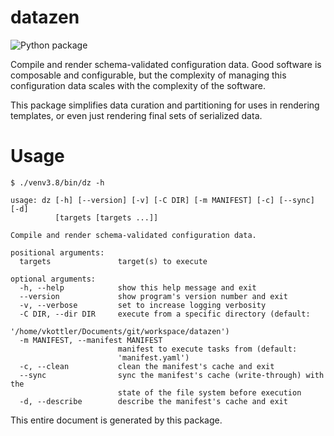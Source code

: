 <!--
    =====================================
    generator=datazen
    version=1.3.0
    hash=436659955be898dbaa980d76c7ea5f02
    =====================================
-->

# datazen

![Python package](https://github.com/vkottler/datazen/workflows/Python%20package/badge.svg)

Compile and render schema-validated configuration data. Good software is composable and configurable, but
the complexity of managing this configuration data scales with the complexity
of the software.

This package simplifies data curation and partitioning for uses in rendering
templates, or even just rendering final sets of serialized data.

# Usage

```
$ ./venv3.8/bin/dz -h

usage: dz [-h] [--version] [-v] [-C DIR] [-m MANIFEST] [-c] [--sync] [-d]
          [targets [targets ...]]

Compile and render schema-validated configuration data.

positional arguments:
  targets               target(s) to execute

optional arguments:
  -h, --help            show this help message and exit
  --version             show program's version number and exit
  -v, --verbose         set to increase logging verbosity
  -C DIR, --dir DIR     execute from a specific directory (default:
                        '/home/vkottler/Documents/git/workspace/datazen')
  -m MANIFEST, --manifest MANIFEST
                        manifest to execute tasks from (default:
                        'manifest.yaml')
  -c, --clean           clean the manifest's cache and exit
  --sync                sync the manifest's cache (write-through) with the
                        state of the file system before execution
  -d, --describe        describe the manifest's cache and exit

```

This entire document is generated by this package.

